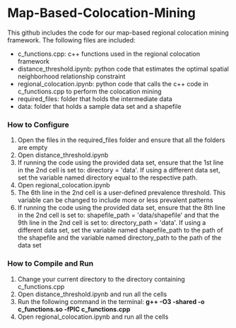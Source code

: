 # Map-Based-Colocation-Mining
This github includes the code for our map-based regional colocation mining framework.  The following files are included:
* c_functions.cpp: c++ functions used in the regional colocation framework
* distance_threshold.ipynb: python code that estimates the optimal spatial neighborhood relationship constraint
* regional_colocation.ipynb: python code that calls the c++ code in c_functions.cpp to perform the colocation mining
* required_files: folder that holds the intermediate data
* data: folder that holds a sample data set and a shapefile

### How to Configure
1. Open the files in the required_files folder and ensure that all the folders are empty
2. Open distance_threshold.ipynb
3. If running the code using the provided data set, ensure that the 1st line in the 2nd cell is set to: directory = 'data'.  If using a different data set, set the variable named directory equal to the respective path.
4. Open regional_colocation.ipynb
5. The 6th line in the 2nd cell is a user-defined prevalence threshold.  This variable can be changed to include more or less prevalent patterns
6. If running the code using the provided data set, ensure that the 8th line in the 2nd cell is set to: shapefile_path = 'data/shapefile' and that the 9th line in the 2nd cell is set to: directory_path = 'data'.  If using a different data set, set the variable named shapefile_path to the path of the shapefile and the variable named directory_path to the path of the data set

### How to Compile and Run
1. Change your current directory to the directory containing c_functions.cpp
2. Open distance_threshold.ipynb and run all the cells
3. Run the following command in the terminal: **g++ -O3 -shared -o c_functions.so -fPIC c_functions.cpp**
4. Open regional_colocation.ipynb and run all the cells
